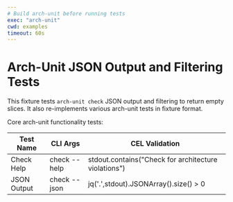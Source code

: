 ```yaml
---
# Build arch-unit before running tests
exec: "arch-unit"
cwd: examples
timeout: 60s
---
```


# Arch-Unit JSON Output and Filtering Tests

This fixture tests `arch-unit check` JSON output and filtering to return empty slices.
It also re-implements various arch-unit tests in fixture format.


Core arch-unit functionality tests:

| Test Name | CLI Args | CEL Validation |
|-----------|----------|----------------|
| Check Help | check --help | stdout.contains("Check for architecture violations")  |
| JSON Output | check --json | jq('.',stdout).JSONArray().size() > 0 |

